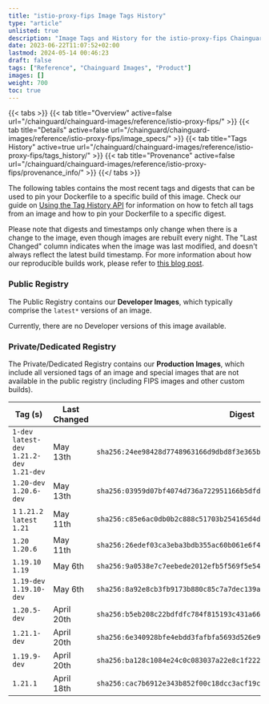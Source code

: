 ```yaml
---
title: "istio-proxy-fips Image Tags History"
type: "article"
unlisted: true
description: "Image Tags and History for the istio-proxy-fips Chainguard Image"
date: 2023-06-22T11:07:52+02:00
lastmod: 2024-05-14 00:46:23
draft: false
tags: ["Reference", "Chainguard Images", "Product"]
images: []
weight: 700
toc: true
---
```


{{< tabs >}}
{{< tab title="Overview" active=false url="/chainguard/chainguard-images/reference/istio-proxy-fips/" >}}
{{< tab title="Details" active=false url="/chainguard/chainguard-images/reference/istio-proxy-fips/image_specs/" >}}
{{< tab title="Tags History" active=true url="/chainguard/chainguard-images/reference/istio-proxy-fips/tags_history/" >}}
{{< tab title="Provenance" active=false url="/chainguard/chainguard-images/reference/istio-proxy-fips/provenance_info/" >}}
{{</ tabs >}}

The following tables contains the most recent tags and digests that can be used to pin your Dockerfile to a specific build of this image. Check our guide on [Using the Tag History API](/chainguard/chainguard-images/using-the-tag-history-api/) for information on how to fetch all tags from an image and how to pin your Dockerfile to a specific digest.

Please note that digests and timestamps only change when there is a change to the image, even though images are rebuilt every night. The "Last Changed" column indicates when the image was last modified, and doesn't always reflect the latest build timestamp. For more information about how our reproducible builds work, please refer to [this blog post](https://www.chainguard.dev/unchained/reproducing-chainguards-reproducible-image-builds).

### Public Registry
The Public Registry contains our **Developer Images**, which typically comprise the `latest*` versions of an image.

Currently, there are no Developer versions of this image available.

### Private/Dedicated Registry
The Private/Dedicated Registry contains our **Production Images**, which include all versioned tags of an image and special images that are not available in the public registry (including FIPS images and other custom builds).

| Tag (s)                                       | Last Changed | Digest                                                                    |
|-----------------------------------------------|--------------|---------------------------------------------------------------------------|
|  `1-dev` `latest-dev` `1.21.2-dev` `1.21-dev` | May 13th     | `sha256:24ee98428d7748963166d9dbd8f3e365b571a84c13c48cdc917034b34e27ed1c` |
|  `1.20-dev` `1.20.6-dev`                      | May 13th     | `sha256:03959d07bf4074d736a722951166b5dfd60d41025de44055932952dc4b7f6e26` |
|  `1` `1.21.2` `latest` `1.21`                 | May 11th     | `sha256:c85e6ac0db0b2c888c51703b254165d4df9c47f7ae308c5e22f360a82192aaf4` |
|  `1.20` `1.20.6`                              | May 11th     | `sha256:26edef03ca3eba3bdb355ac60b061e6f4c6d9130ee11bb3256f82444caccd543` |
|  `1.19.10` `1.19`                             | May 6th      | `sha256:9a0538e7c7eebede2012efb5f569f5e542f694305733ca671d7c008679952cf4` |
|  `1.19-dev` `1.19.10-dev`                     | May 6th      | `sha256:8a92e8cb3fb9173b880c85c7a7dec139a995cd7a7a271f8d05715aa2ac425212` |
|  `1.20.5-dev`                                 | April 20th   | `sha256:b5eb208c22bdfdfc784f815193c431a66432c4c4b52a0ab69f0c4cccd32c95ef` |
|  `1.21.1-dev`                                 | April 20th   | `sha256:6e340928bfe4ebdd3fafbfa5693d526e9ee7da1a37072a5971619788698ec835` |
|  `1.19.9-dev`                                 | April 20th   | `sha256:ba128c1084e24c0c083037a22e8c1f222775d32272290ebff2c9907551934661` |
|  `1.21.1`                                     | April 18th   | `sha256:cac7b6912e343b852f00c18dcc3acf19cd29181f719d1cbe42fd0c5d3b18c375` |

